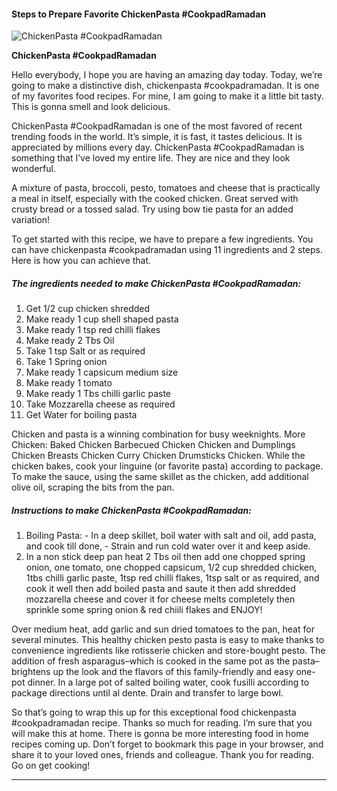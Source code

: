             

#### Steps to Prepare Favorite ChickenPasta #CookpadRamadan

![ChickenPasta #CookpadRamadan](https://img-global.cpcdn.com/recipes/b5e906b045e1df27/751x532cq70/chickenpasta-cookpadramadan-recipe-main-photo.jpg)

**ChickenPasta #CookpadRamadan**

Hello everybody, I hope you are having an amazing day today. Today, we’re going to make a distinctive dish, chickenpasta #cookpadramadan. It is one of my favorites food recipes. For mine, I am going to make it a little bit tasty. This is gonna smell and look delicious.

ChickenPasta #CookpadRamadan is one of the most favored of recent trending foods in the world. It’s simple, it is fast, it tastes delicious. It is appreciated by millions every day. ChickenPasta #CookpadRamadan is something that I’ve loved my entire life. They are nice and they look wonderful.

A mixture of pasta, broccoli, pesto, tomatoes and cheese that is practically a meal in itself, especially with the cooked chicken. Great served with crusty bread or a tossed salad. Try using bow tie pasta for an added variation!

To get started with this recipe, we have to prepare a few ingredients. You can have chickenpasta #cookpadramadan using 11 ingredients and 2 steps. Here is how you can achieve that.

##### The ingredients needed to make ChickenPasta #CookpadRamadan:

1.  Get 1/2 cup chicken shredded
2.  Make ready 1 cup shell shaped pasta
3.  Make ready 1 tsp red chilli flakes
4.  Make ready 2 Tbs Oil
5.  Take 1 tsp Salt or as required
6.  Take 1 Spring onion
7.  Make ready 1 capsicum medium size
8.  Make ready 1 tomato
9.  Make ready 1 Tbs chilli garlic paste
10.  Take Mozzarella cheese as required
11.  Get Water for boiling pasta

Chicken and pasta is a winning combination for busy weeknights. More Chicken: Baked Chicken Barbecued Chicken Chicken and Dumplings Chicken Breasts Chicken Curry Chicken Drumsticks Chicken. While the chicken bakes, cook your linguine (or favorite pasta) according to package. To make the sauce, using the same skillet as the chicken, add additional olive oil, scraping the bits from the pan.

##### Instructions to make ChickenPasta #CookpadRamadan:

1.  Boiling Pasta: - In a deep skillet, boil water with salt and oil, add pasta, and cook till done, - Strain and run cold water over it and keep aside.
2.  In a non stick deep pan heat 2 Tbs oil then add one chopped spring onion, one tomato, one chopped capsicum, 1/2 cup shredded chicken, 1tbs chilli garlic paste, 1tsp red chilli flakes, 1tsp salt or as required, and cook it well then add boiled pasta and saute it then add shredded mozzarella cheese and cover it for cheese melts completely then sprinkle some spring onion & red chiili flakes and ENJOY!

Over medium heat, add garlic and sun dried tomatoes to the pan, heat for several minutes. This healthy chicken pesto pasta is easy to make thanks to convenience ingredients like rotisserie chicken and store-bought pesto. The addition of fresh asparagus–which is cooked in the same pot as the pasta–brightens up the look and the flavors of this family-friendly and easy one-pot dinner. In a large pot of salted boiling water, cook fusilli according to package directions until al dente. Drain and transfer to large bowl.

So that’s going to wrap this up for this exceptional food chickenpasta #cookpadramadan recipe. Thanks so much for reading. I’m sure that you will make this at home. There is gonna be more interesting food in home recipes coming up. Don’t forget to bookmark this page in your browser, and share it to your loved ones, friends and colleague. Thank you for reading. Go on get cooking!

* * *
